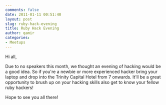 ```yaml
---
comments: false
date: 2011-01-11 00:51:40
layout: post
slug: ruby-hack-evening
title: Ruby Hack Evening
author: qamir
categories:
- Meetups
---
```


Hi all, 

Due to no speakers this month, we thought an evening of hacking would be a good idea. So if you're a newbie or more experienced hacker bring your laptop and drop into the Trinity Capital Hotel from 7 onwards. It'll be a great opportunity to brush up on your hacking skills also get to know your fellow ruby hackers!

Hope to see you all there!
